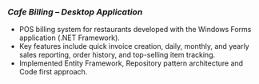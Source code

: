 ### *Cafe Billing – Desktop Application*
- POS billing system for restaurants developed with the Windows Forms application (.NET    Framework).
- Key features include quick invoice creation, daily, monthly, and yearly sales reporting, order history, and top-selling item tracking.
- Implemented Entity Framework, Repository pattern architecture and Code first approach.